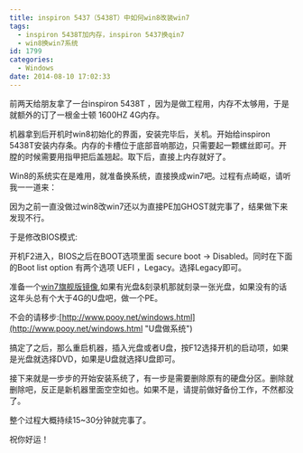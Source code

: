 ```yaml
---
title: inspiron 5437（5438T）中如何win8改装win7
tags:
  - inspiron 5438T加内存，inspiron 5437换qin7
  - win8换win7系统
id: 1799
categories:
  - Windows
date: 2014-08-10 17:02:33
---
```


前两天给朋友拿了一台inspiron 5438T ，因为是做工程用，内存不太够用，于是就额外的订了一根金士顿 1600HZ 4G内存。

机器拿到后开机时win8初始化的界面，安装完毕后，关机。开始给inspiron 5438T安装内存条。内存的卡槽位于底部音响那边，只需要起一颗螺丝即可。开膛的时候需要用指甲把后盖翘起。取下后，直接上内存就好了。

Win8的系统实在是难用，就准备换系统，直接换成win7吧。过程有点崎岖，请听我一一道来：

因为之前一直没做过win8改win7还以为直接PE加GHOST就完事了，结果做下来发现不行。

于是修改BIOS模式:

开机F2进入，BIOS之后在BOOT选项里面 secure boot -&gt; Disabled。同时在下面的Boot list option 有两个选项 UEFI ，Legacy。选择Legacy即可。

准备一个[win7旗舰版镜像](http://www.pooy.net/windows7-down.html "WINDOWS7下载 WINDOWS7旗舰版下载"),如果有光盘&amp;刻录机那就刻录一张光盘，如果没有的话这年头总有个大于4G的U盘吧，做一个PE。

不会的请移步:[http://www.pooy.net/windows.html](http://www.pooy.net/windows.html "U盘做系统")

搞定了之后，那么重启机器，插入光盘或者U盘，按F12选择开机的启动项，如果是光盘就选择DVD，如果是U盘就选择U盘即可。

接下来就是一步步的开始安装系统了，有一步是需要删除原有的硬盘分区。删除就删除吧，反正是新机器里面空空如也。如果不是，请提前做好备份工作，不然都没了。

整个过程大概持续15~30分钟就完事了。

祝你好运！